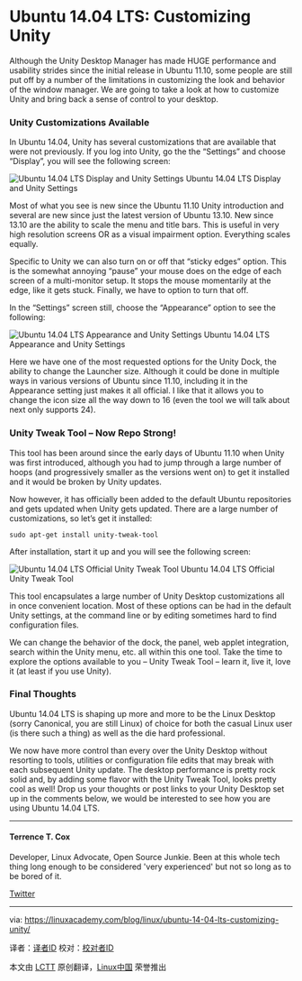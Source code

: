 Ubuntu 14.04 LTS: Customizing Unity
================================================================================
Although the Unity Desktop Manager has made HUGE performance and usability strides since the initial release in Ubuntu 11.10, some people are still put off by a number of the limitations in customizing the look and behavior of the window manager. We are going to take a look at how to customize Unity and bring back a sense of control to your desktop.

### Unity Customizations Available ###

In Ubuntu 14.04, Unity has several customizations that are available that were not previously. If you log into Unity, go the the “Settings” and choose “Display”, you will see the following screen:

![Ubuntu 14.04 LTS Display and Unity Settings](https://linuxacademy.com/blog/wp-content/uploads/2014/06/unitysettings.png)
Ubuntu 14.04 LTS Display and Unity Settings

Most of what you see is new since the Ubuntu 11.10 Unity introduction and several are new since just the latest version of Ubuntu 13.10. New since 13.10 are the ability to scale the menu and title bars. This is useful in very high resolution screens OR as a visual impairment option. Everything scales equally.

Specific to Unity we can also turn on or off that “sticky edges” option. This is the somewhat annoying “pause” your mouse does on the edge of each screen of a multi-monitor setup. It stops the mouse momentarily at the edge, like it gets stuck. Finally, we have to option to turn that off.

In the “Settings” screen still, choose the “Appearance” option to see the following:

![Ubuntu 14.04 LTS Appearance and Unity Settings](https://linuxacademy.com/blog/wp-content/uploads/2014/06/unityappearance.png)
Ubuntu 14.04 LTS Appearance and Unity Settings

Here we have one of the most requested options for the Unity Dock, the ability to change the Launcher size. Although it could be done in multiple ways in various versions of Ubuntu since 11.10, including it in the Appearance setting just makes it all official. I like that it allows you to change the icon size all the way down to 16 (even the tool we will talk about next only supports 24).

### Unity Tweak Tool – Now Repo Strong! ###

This tool has been around since the early days of Ubuntu 11.10 when Unity was first introduced, although you had to jump through a large number of hoops (and progressively smaller as the versions went on) to get it installed and it would be broken by Unity updates.

Now however, it has officially been added to the default Ubuntu repositories and gets updated when Unity gets updated. There are a large number of customizations, so let’s get it installed:

    sudo apt-get install unity-tweak-tool

After installation, start it up and you will see the following screen:

![Ubuntu 14.04 LTS Official Unity Tweak Tool](https://linuxacademy.com/blog/wp-content/uploads/2014/06/unitytweaktool.png)
Ubuntu 14.04 LTS Official Unity Tweak Tool

This tool encapsulates a large number of Unity Desktop customizations all in once convenient location. Most of these options can be had in the default Unity settings, at the command line or by editing sometimes hard to find configuration files.

We can change the behavior of the dock, the panel, web applet integration, search within the Unity menu, etc. all within this one tool. Take the time to explore the options available to you – Unity Tweak Tool – learn it, live it, love it (at least if you use Unity).

### Final Thoughts ###

Ubuntu 14.04 LTS is shaping up more and more to be the Linux Desktop (sorry Canonical, you are still Linux) of choice for both the casual Linux user (is there such a thing) as well as the die hard professional.

We now have more control than every over the Unity Desktop without resorting to tools, utilities or configuration file edits that may break with each subsequent Unity update. The desktop performance is pretty rock solid and, by adding some flavor with the Unity Tweak Tool, looks pretty cool as well! Drop us your thoughts or post links to your Unity Desktop set up in the comments below, we would be interested to see how you are using Ubuntu 14.04 LTS.

----------

#### Terrence T. Cox ####

Developer, Linux Advocate, Open Source Junkie. Been at this whole tech thing long enough to be considered 'very experienced' but not so long as to be bored of it. 

[Twitter][1]

--------------------------------------------------------------------------------

via: https://linuxacademy.com/blog/linux/ubuntu-14-04-lts-customizing-unity/

译者：[译者ID](https://github.com/译者ID) 校对：[校对者ID](https://github.com/校对者ID)

本文由 [LCTT](https://github.com/LCTT/TranslateProject) 原创翻译，[Linux中国](http://linux.cn/) 荣誉推出

[1]:https://twitter.com/mourngrymtc/